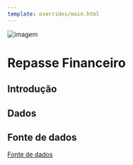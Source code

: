 ```yaml
---
template: overrides/main.html
---
```


![imagem](https://dadosabertostucano.org/assets/images/logo-dados-abertos.png)

# Repasse Financeiro 

## Introdução 

## Dados 

## Fonte de dados 

[Fonte de dados](https://www.municipioonline.com.br/ba/prefeitura/tucano/cidadao/despesa#pagamentos) 